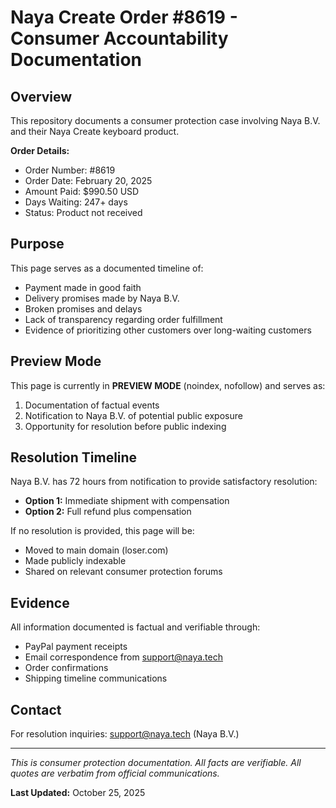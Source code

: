 # Naya Create Order #8619 - Consumer Accountability Documentation

## Overview
This repository documents a consumer protection case involving Naya B.V. and their Naya Create keyboard product.

**Order Details:**
- Order Number: #8619
- Order Date: February 20, 2025
- Amount Paid: $990.50 USD
- Days Waiting: 247+ days
- Status: Product not received

## Purpose
This page serves as a documented timeline of:
- Payment made in good faith
- Delivery promises made by Naya B.V.
- Broken promises and delays
- Lack of transparency regarding order fulfillment
- Evidence of prioritizing other customers over long-waiting customers

## Preview Mode
This page is currently in **PREVIEW MODE** (noindex, nofollow) and serves as:
1. Documentation of factual events
2. Notification to Naya B.V. of potential public exposure
3. Opportunity for resolution before public indexing

## Resolution Timeline
Naya B.V. has 72 hours from notification to provide satisfactory resolution:
- **Option 1:** Immediate shipment with compensation
- **Option 2:** Full refund plus compensation

If no resolution is provided, this page will be:
- Moved to main domain (loser.com)
- Made publicly indexable
- Shared on relevant consumer protection forums

## Evidence
All information documented is factual and verifiable through:
- PayPal payment receipts
- Email correspondence from support@naya.tech
- Order confirmations
- Shipping timeline communications

## Contact
For resolution inquiries: support@naya.tech (Naya B.V.)

---

*This is consumer protection documentation. All facts are verifiable. All quotes are verbatim from official communications.*

**Last Updated:** October 25, 2025
